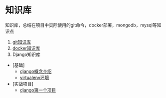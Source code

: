 # 知识库
知识库，总结在项目中实际使用的git命令，docker部署，mongodb，mysql等知识点

1. [git知识库](git.md)
2. [docker知识库](docker/docker.md)
3. Django知识库
 - [基础]
   - [django概念介绍](django/django_pattern.md)
   - [virtualenv环境](django/python_virtualenv.md)
 - [实战项目]
   - [django第一个项目](django/django_halloWorld.md)


